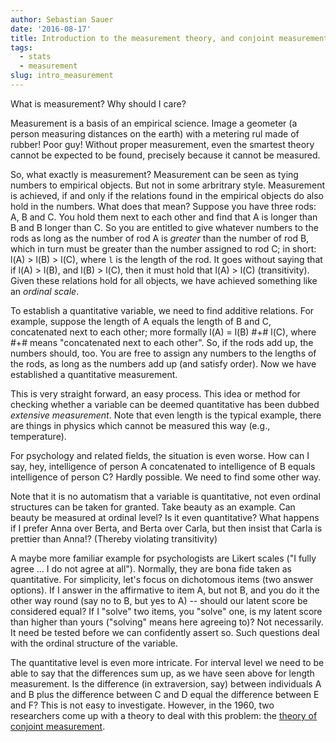 ```yaml
---
author: Sebastian Sauer
date: '2016-08-17'
title: Introduction to the measurement theory, and conjoint measurement theory
tags:
  - stats
  - measurement
slug: intro_measurement
---
```




What is measurement? Why should I care? 

Measurement is a basis of an empirical science. Image a geometer (a person measuring distances on the earth) with a metering rul made of rubber! Poor guy! Without proper measurement, even the smartest theory cannot be expected to be found, precisely because it cannot be measured.

So, what exactly is measurement? Measurement can be seen as tying numbers to empirical objects. But not in some arbritrary style. Measurement is achieved, if and only if the relations found in the empirical objects do also hold in the numbers. What does that mean? Suppose you have three rods: A, B and C. You hold them next to each other and find that A is longer than B and B longer than C. So you are entitled to give whatever numbers to the rods as long as the number of rod A is *greater* than the number of rod B, which in turn must be greater than the number assigned to rod C; in short: l(A) > l(B) > l(C), where `l` is the length of the rod. It goes without saying that if l(A) > l(B), and l(B) > l(C), then it must hold that l(A) > l(C) (transitivity). Given these relations hold for all objects, we have achieved something like an *ordinal scale*.

To establish a quantitative variable, we need to find additive relations. For example, suppose the length of A equals the length of B and C, concatenated next to each other; more formally l(A) = l(B) #+# l(C), where #+# means "concatenated next to each other". So, if the rods add up, the numbers should, too. You are free to assign any numbers to the lengths of the rods, as long as the numbers add up (and satisfy order). Now we have established a quantitative measurement. 

This is very straight forward, an easy process. This idea or method for checking whether a variable can be deemed quantitative has been dubbed *extensive measurement*. Note that even length is the typical example, there are things in physics which cannot be measured this way (e.g., temperature).

For psychology and related fields, the situation is even worse. How can I say, hey, intelligence of person A concatenated to intelligence of B equals intelligence of person C? Hardly possible. We need to find some other way.

Note that it is no automatism that a variable is quantitative, not even ordinal structures can be taken for granted. Take beauty as an example. Can beauty be measured at ordinal level? Is it even quantitative? What happens if I prefer Anna over Berta, and Berta over Carla, but then insist that Carla is prettier than Anna!? (Thereby violating transitivity)

A maybe more familiar example for psychologists are Likert scales ("I fully agree ... I do not agree at all"). Normally, they are bona fide taken as quantitative. For simplicity, let's focus on dichotomous items (two answer options). If I answer in the affirmative to item A, but not B, and you do it the other way round (say no to B, but yes to A) -- should our latent score be considered equal? If I "solve" two items, you "solve" one, is my latent score than higher than yours ("solving" means here agreeing to)? Not necessarily. It need be tested before we can confidently assert so. Such questions deal with the ordinal structure of the variable. 

The quantitative level is even more intricate. For interval level we need to be able to say that the differences sum up, as we have seen above for length measurement. Is the difference (in extraversion, say) between individuals A and B plus the difference between C and D equal the difference between E and F? This is not easy to investigate. However, in the 1960, two researchers come up with a theory to deal with this problem: the [theory of conjoint measurement](https://en.wikipedia.org/wiki/Theory_of_conjoint_measurement).

